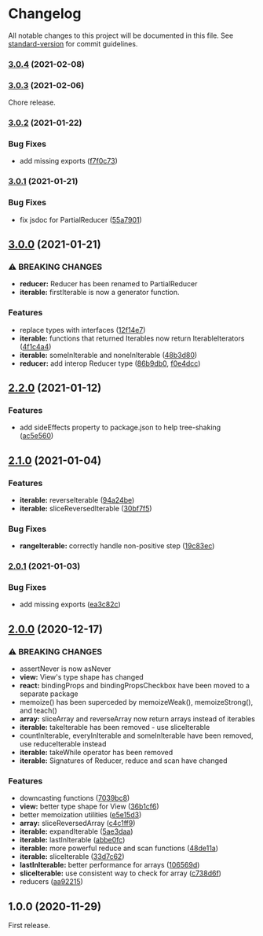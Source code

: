 # Changelog

All notable changes to this project will be documented in this file. See [standard-version](https://github.com/conventional-changelog/standard-version) for commit guidelines.

### [3.0.4](https://github.com/ivan7237d/antiutils/compare/v3.0.3...v3.0.4) (2021-02-08)

### [3.0.3](https://github.com/ivan7237d/antiutils/compare/v3.0.2...v3.0.3) (2021-02-06)

Chore release.

### [3.0.2](https://github.com/ivan7237d/antiutils/compare/v3.0.1...v3.0.2) (2021-01-22)

### Bug Fixes

- add missing exports ([f7f0c73](https://github.com/ivan7237d/antiutils/commit/f7f0c73a53e7789019d3db0d13cc5a62501acc03))

### [3.0.1](https://github.com/ivan7237d/antiutils/compare/v3.0.0...v3.0.1) (2021-01-21)

### Bug Fixes

- fix jsdoc for PartialReducer ([55a7901](https://github.com/ivan7237d/antiutils/commit/55a790134619481536f0c23ee2dd172daee647b7))

## [3.0.0](https://github.com/ivan7237d/antiutils/compare/v2.2.0...v3.0.0) (2021-01-21)

### ⚠ BREAKING CHANGES

- **reducer:** Reducer has been renamed to PartialReducer
- **iterable:** firstIterable is now a generator function.

### Features

- replace types with interfaces ([12f14e7](https://github.com/ivan7237d/antiutils/commit/12f14e7490e2f653852622540dfbe3fdcb5ca9f5))
- **iterable:** functions that returned Iterables now return IterableIterators ([4f1c4a4](https://github.com/ivan7237d/antiutils/commit/4f1c4a49cf88447f21abdd2e2abaa29456b51771))
- **iterable:** someInIterable and noneInIterable ([48b3d80](https://github.com/ivan7237d/antiutils/commit/48b3d80032c08784b476a0a41a9ba3dea5aff687))
- **reducer:** add interop Reducer type ([86b9db0](https://github.com/ivan7237d/antiutils/commit/86b9db02d7fdf538c366566c088e49cf04095938), [f0e4dcc](https://github.com/ivan7237d/antiutils/commit/f0e4dcc5aba138a63dec0162a8bd905b33f77e17))

## [2.2.0](https://github.com/ivan7237d/antiutils/compare/v2.1.0...v2.2.0) (2021-01-12)

### Features

- add sideEffects property to package.json to help tree-shaking ([ac5e560](https://github.com/ivan7237d/antiutils/commit/ac5e5609c0b0444b128b636b02b9cd268a2f9a2d))

## [2.1.0](https://github.com/ivan7237d/antiutils/compare/v2.0.1...v2.1.0) (2021-01-04)

### Features

- **iterable:** reverseIterable ([94a24be](https://github.com/ivan7237d/antiutils/commit/94a24beb6716d438f5d6f7115f1e38fe035e4ee6))
- **iterable:** sliceReversedIterable ([30bf7f5](https://github.com/ivan7237d/antiutils/commit/30bf7f57d2061ecf026ae3609d5fd3895f28d4a7))

### Bug Fixes

- **rangeIterable:** correctly handle non-positive step ([19c83ec](https://github.com/ivan7237d/antiutils/commit/19c83ec74ab22e76b8c14265452870c7c2266dd9))

### [2.0.1](https://github.com/ivan7237d/antiutils/compare/v2.0.0...v2.0.1) (2021-01-03)

### Bug Fixes

- add missing exports ([ea3c82c](https://github.com/ivan7237d/antiutils/commit/ea3c82c53c90a0ade00d98c144dcb0f8efba4cca))

## [2.0.0](https://github.com/ivan7237d/antiutils/compare/v1.0.3...v2.0.0) (2020-12-17)

### ⚠ BREAKING CHANGES

- assertNever is now asNever
- **view:** View's type shape has changed
- **react:** bindingProps and bindingPropsCheckbox have been moved to a separate package
- memoize() has been superceded by memoizeWeak(), memoizeStrong(), and teach()
- **array:** sliceArray and reverseArray now return arrays instead of iterables
- **iterable:** takeIterable has been removed - use sliceIterable
- countInIterable, everyInIterable and someInIterable have been removed, use
  reduceIterable instead
- **iterable:** takeWhile operator has been removed
- **iterable:** Signatures of Reducer, reduce and scan have changed

### Features

- downcasting functions ([7039bc8](https://github.com/ivan7237d/antiutils/commit/7039bc8b9685159832127f73c93714a3309bf59f))
- **view:** better type shape for View ([36b1cf6](https://github.com/ivan7237d/antiutils/commit/36b1cf6908a92c7abc033daa801d72e57174dea7))
- better memoization utilities ([e5e15d3](https://github.com/ivan7237d/antiutils/commit/e5e15d3f22a1885699564d5279c1368781dd63b3))
- **array:** sliceReversedArray ([c4c1ff9](https://github.com/ivan7237d/antiutils/commit/c4c1ff9276b81578203f71180386342994c47f94))
- **iterable:** expandIterable ([5ae3daa](https://github.com/ivan7237d/antiutils/commit/5ae3daa954415fb7176ab2ab2081102c36cad298))
- **iterable:** lastInIterable ([abbe0fc](https://github.com/ivan7237d/antiutils/commit/abbe0fc305a7002098528eba61c40c91eeadfe8c))
- **iterable:** more powerful reduce and scan functions ([48de11a](https://github.com/ivan7237d/antiutils/commit/48de11a6c3eec35ed06e4ec3ffaf3e8db645f148))
- **iterable:** sliceIterable ([33d7c62](https://github.com/ivan7237d/antiutils/commit/33d7c625c6b17673b893286576a830000a9ff6d2))
- **lastInIterable:** better performance for arrays ([106569d](https://github.com/ivan7237d/antiutils/commit/106569d2f4277ebf4387919cabf64e5eb5823523))
- **sliceIterable:** use consistent way to check for array ([c738d6f](https://github.com/ivan7237d/antiutils/commit/c738d6f474cd727c98d1147d17b87ecb9ef2f193))
- reducers ([aa92215](https://github.com/ivan7237d/antiutils/commit/aa92215aebb985ce3cc06609ecb2b7db27fec38e))

## 1.0.0 (2020-11-29)

First release.
